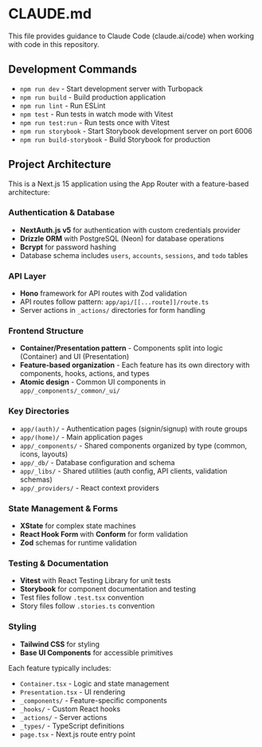 # CLAUDE.md

This file provides guidance to Claude Code (claude.ai/code) when working with code in this repository.

## Development Commands

- `npm run dev` - Start development server with Turbopack
- `npm run build` - Build production application
- `npm run lint` - Run ESLint
- `npm test` - Run tests in watch mode with Vitest
- `npm run test:run` - Run tests once with Vitest
- `npm run storybook` - Start Storybook development server on port 6006
- `npm run build-storybook` - Build Storybook for production

## Project Architecture

This is a Next.js 15 application using the App Router with a feature-based architecture:

### Authentication & Database
- **NextAuth.js v5** for authentication with custom credentials provider
- **Drizzle ORM** with PostgreSQL (Neon) for database operations
- **Bcrypt** for password hashing
- Database schema includes `users`, `accounts`, `sessions`, and `todo` tables

### API Layer
- **Hono** framework for API routes with Zod validation
- API routes follow pattern: `app/api/[[...route]]/route.ts`
- Server actions in `_actions/` directories for form handling

### Frontend Structure
- **Container/Presentation pattern** - Components split into logic (Container) and UI (Presentation)
- **Feature-based organization** - Each feature has its own directory with components, hooks, actions, and types
- **Atomic design** - Common UI components in `app/_components/_common/_ui/`

### Key Directories
- `app/(auth)/` - Authentication pages (signin/signup) with route groups
- `app/(home)/` - Main application pages  
- `app/_components/` - Shared components organized by type (common, icons, layouts)
- `app/_db/` - Database configuration and schema
- `app/_libs/` - Shared utilities (auth config, API clients, validation schemas)
- `app/_providers/` - React context providers

### State Management & Forms
- **XState** for complex state machines
- **React Hook Form** with **Conform** for form validation
- **Zod** schemas for runtime validation

### Testing & Documentation
- **Vitest** with React Testing Library for unit tests
- **Storybook** for component documentation and testing
- Test files follow `.test.tsx` convention
- Story files follow `.stories.ts` convention

### Styling
- **Tailwind CSS** for styling
- **Base UI Components** for accessible primitives

Each feature typically includes:
- `Container.tsx` - Logic and state management
- `Presentation.tsx` - UI rendering
- `_components/` - Feature-specific components
- `_hooks/` - Custom React hooks
- `_actions/` - Server actions
- `_types/` - TypeScript definitions
- `page.tsx` - Next.js route entry point